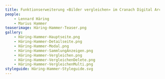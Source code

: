 ```yaml
---
title: Funktionserweiterung «Bilder vergleichen» im Cranach Digital Archive
people:
    - Lennard Häring
    - Marius Hammer
teaserimage: Häring-Hammer-Teaser.png
gallery:
    - Häring-Hammer-Hauptseite.png
    - Häring-Hammer-Detailseite.png
    - Häring-Hammer-Modal.png
    - Häring-Hammer-SammlungAnzeigen.png
    - Häring-Hammer-Vergleichen.png
    - Häring-Hammer-VergleichenDelete.png
    - Häring-Hammer-VergleichenMulti.png
styleguide: Häring-Hammer-Styleguide.svg
---
```


